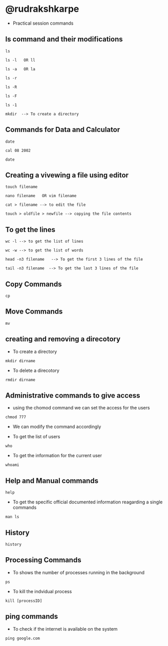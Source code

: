 # @rudrakshkarpe
- Practical session commands 
## ls command and their modifications
```
ls
```
```
ls -l   OR ll
```
```
ls -a   OR la
```
```
ls -r
```
```
ls -R
```
```
ls -F
```
```
ls -1
```
```
mkdir  --> To create a directory
```
## Commands for Data and Calculator
```
date
```
```
cal 08 2002
```
```
date
```

## Creating a vivewing a file using editor
```
touch filename
```
```
nano filename   OR vim filename
```
```
cat > filename --> to edit the file
```
```
touch > oldfile > newfile --> copying the file contents
```
## To get the lines
```
wc -l --> to get the list of lines
```
```
wc -w --> to get the list of words
```
```
head -n3 filename   --> To get the first 3 lines of the file 
```
```
tail -n3 filename  --> To get the last 3 lines of the file
```

## Copy Commands
```
cp
```
## Move Commands
```
mv
```
## creating and removing a direcotory

- To create a directory
```
mkdir dirname 
```
- To delete a direcotory

```
rmdir dirname
```
## Administrative commands to give access

- using the chomod command we can set the access for the users
``` 
chmod 777 

```
- We can modify the command accordingly

-  To get the list of users 
```
who

```
- To get the information for the current user

``` 
whoami
```

## Help and Manual commands

``` 
help
```


-  To get the specific official documented information  reagarding a single commands

``` 
man ls
```

## History 

```
history
```

## Processing Commands

- To shows the number of processes running in the background
```
ps
```

- To kill the indvidual process
```
kill [processID]
```

## ping commands

- To check if the internet is available on the system
```
ping google.com

```

